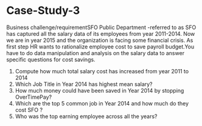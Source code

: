 # Case-Study-3
Business challenge/requirementSFO Public Department -referred to as SFO has captured all the salary data of its employees from year 2011-2014. Now we are in year 2015 and the organization is facing some financial crisis. As first step HR wants to rationalize employee cost to save payroll budget.You have to do data manipulation and analysis on the salary data to answer specific questions for cost savings.
1. Compute how much total salary cost has increased from year 2011 to 2014
2. Which Job Title in Year 2014 has highest mean salary?
3. How much money could have been saved in Year 2014 by stopping OverTimePay?
4. Which are the top 5 common job in Year 2014 and how much do they cost SFO ?
5. Who was the top earning employee across all the years?
